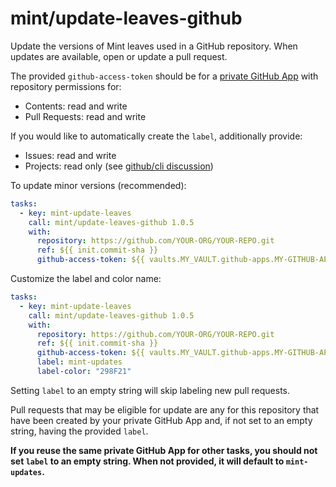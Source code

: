 # mint/update-leaves-github

Update the versions of Mint leaves used in a GitHub repository.
When updates are available, open or update a pull request.

The provided `github-access-token` should be for a
[private GitHub App](https://www.rwx.com/docs/mint/guides/github-automation)
with repository permissions for:

- Contents: read and write
- Pull Requests: read and write

If you would like to automatically create the `label`, additionally provide:

- Issues: read and write
- Projects: read only (see [github/cli discussion](https://github.com/cli/cli/discussions/5307))

To update minor versions (recommended):

```yaml
tasks:
  - key: mint-update-leaves
    call: mint/update-leaves-github 1.0.5
    with:
      repository: https://github.com/YOUR-ORG/YOUR-REPO.git
      ref: ${{ init.commit-sha }}
      github-access-token: ${{ vaults.MY_VAULT.github-apps.MY-GITHUB-APP.token }}
```

Customize the label and color name:

```yaml
tasks:
  - key: mint-update-leaves
    call: mint/update-leaves-github 1.0.5
    with:
      repository: https://github.com/YOUR-ORG/YOUR-REPO.git
      ref: ${{ init.commit-sha }}
      github-access-token: ${{ vaults.MY_VAULT.github-apps.MY-GITHUB-APP.token }}
      label: mint-updates
      label-color: "298F21"
```

Setting `label` to an empty string will skip labeling new pull requests.

Pull requests that may be eligible for update are any for this repository
that have been created by your private GitHub App and, if not set to an empty
string, having the provided `label`.

**If you reuse the same private GitHub App for other tasks, you should not set
`label` to an empty string. When not provided, it will default to `mint-updates`.**
